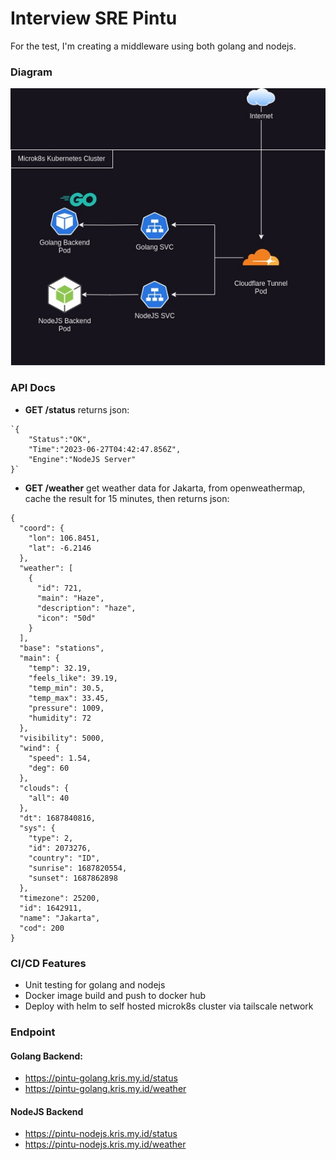 # Interview SRE Pintu

For the test, I'm creating a middleware using both golang and nodejs.

### Diagram
![Topology](diagram.jpg)

### API Docs
- **GET /status**
returns json: 
```
`{
	"Status":"OK",
	"Time":"2023-06-27T04:42:47.856Z",
	"Engine":"NodeJS Server"
}`
```
- **GET /weather**
get weather data for Jakarta, from openweathermap, cache the result for 15 minutes, then returns json: 
```
{
  "coord": {
    "lon": 106.8451,
    "lat": -6.2146
  },
  "weather": [
    {
      "id": 721,
      "main": "Haze",
      "description": "haze",
      "icon": "50d"
    }
  ],
  "base": "stations",
  "main": {
    "temp": 32.19,
    "feels_like": 39.19,
    "temp_min": 30.5,
    "temp_max": 33.45,
    "pressure": 1009,
    "humidity": 72
  },
  "visibility": 5000,
  "wind": {
    "speed": 1.54,
    "deg": 60
  },
  "clouds": {
    "all": 40
  },
  "dt": 1687840816,
  "sys": {
    "type": 2,
    "id": 2073276,
    "country": "ID",
    "sunrise": 1687820554,
    "sunset": 1687862898
  },
  "timezone": 25200,
  "id": 1642911,
  "name": "Jakarta",
  "cod": 200
}
```

### CI/CD Features
- Unit testing for golang and nodejs
- Docker image build and push to docker hub
- Deploy with helm to self hosted microk8s cluster via tailscale network

### Endpoint
#### Golang Backend: 
- https://pintu-golang.kris.my.id/status
- https://pintu-golang.kris.my.id/weather
#### NodeJS Backend
- https://pintu-nodejs.kris.my.id/status
- https://pintu-nodejs.kris.my.id/weather